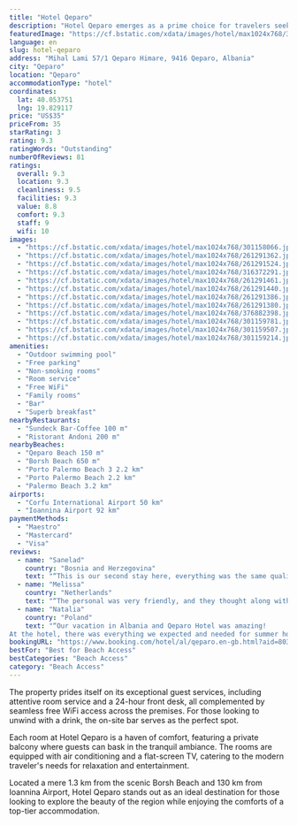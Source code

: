 ```yaml
---
title: "Hotel Qeparo"
description: "Hotel Qeparo emerges as a prime choice for travelers seeking a serene getaway, located just a stone's throw away from the pristine Qeparo Beach."
featuredImage: "https://cf.bstatic.com/xdata/images/hotel/max1024x768/301158066.jpg?k=c347eed04d8d5022c5de91cb810421689d1045145580527e4a7104b67dfd8845&o=&hp=1"
language: en
slug: hotel-qeparo
address: "Mihal Lami 57/1 Qeparo Himare, 9416 Qeparo, Albania"
city: "Qeparo"
location: "Qeparo"
accommodationType: "hotel"
coordinates:
  lat: 40.053751
  lng: 19.829117
price: "US$35"
priceFrom: 35
starRating: 3
rating: 9.3
ratingWords: "Outstanding"
numberOfReviews: 81
ratings:
  overall: 9.3
  location: 9.3
  cleanliness: 9.5
  facilities: 9.3
  value: 8.8
  comfort: 9.3
  staff: 9
  wifi: 10
images:
  - "https://cf.bstatic.com/xdata/images/hotel/max1024x768/301158066.jpg?k=c347eed04d8d5022c5de91cb810421689d1045145580527e4a7104b67dfd8845&o=&hp=1"
  - "https://cf.bstatic.com/xdata/images/hotel/max1024x768/261291362.jpg?k=db5468b50b4c7fd75bba7b3c1633664e9659d6ad6e679e0021af2bc5fb45e445&o=&hp=1"
  - "https://cf.bstatic.com/xdata/images/hotel/max1024x768/261291524.jpg?k=f910c3517abb616e9ee482778ce32e01f6f8ceabcf4c20a53bff968397ba170c&o=&hp=1"
  - "https://cf.bstatic.com/xdata/images/hotel/max1024x768/316372291.jpg?k=2bf56895c409b8a86f4ca7eed1b624b8ce17614593d8e4b1eb66d36920b03ecd&o=&hp=1"
  - "https://cf.bstatic.com/xdata/images/hotel/max1024x768/261291461.jpg?k=a9330bdc92f95df20ccf17142d4d66bd430d33b89322f611af8c312d3de0cba5&o=&hp=1"
  - "https://cf.bstatic.com/xdata/images/hotel/max1024x768/261291440.jpg?k=5032f280d99975ee5a3ce8207cc475d426af50b471d37552024dbe786e3b28fa&o=&hp=1"
  - "https://cf.bstatic.com/xdata/images/hotel/max1024x768/261291386.jpg?k=b56745ad84edaefdabb0fffc6a1f4934281bdc30cd1ea8e6be07a33b45c1d814&o=&hp=1"
  - "https://cf.bstatic.com/xdata/images/hotel/max1024x768/261291380.jpg?k=8a51e3de01b6b5caa19cbe4fbd3318121548499f19adb28e7be94617b70bce42&o=&hp=1"
  - "https://cf.bstatic.com/xdata/images/hotel/max1024x768/376882398.jpg?k=13c7f84a779c40b60665c3dc3ffd0e67ec8fdb028a5d4ba9bf7f10fb8c531743&o=&hp=1"
  - "https://cf.bstatic.com/xdata/images/hotel/max1024x768/301159781.jpg?k=1fc3cf5d78130b67f3a85ce948bb8cf6ddc0d826c04756d5da4eb67fda611d3d&o=&hp=1"
  - "https://cf.bstatic.com/xdata/images/hotel/max1024x768/301159507.jpg?k=bfbea77925daaff3ed17496c3d01a92d6e498a9955ddbaa23e582896d2b6c1de&o=&hp=1"
  - "https://cf.bstatic.com/xdata/images/hotel/max1024x768/301159214.jpg?k=e3c723aa69db7a4f0aff14c276faca456177ee9ffd0013eb735547e4e19c6c56&o=&hp=1"
amenities:
  - "Outdoor swimming pool"
  - "Free parking"
  - "Non-smoking rooms"
  - "Room service"
  - "Free WiFi"
  - "Family rooms"
  - "Bar"
  - "Superb breakfast"
nearbyRestaurants:
  - "Sundeck Bar-Coffee 100 m"
  - "Ristorant Andoni 200 m"
nearbyBeaches:
  - "Qeparo Beach 150 m"
  - "Borsh Beach 650 m"
  - "Porto Palermo Beach 3 2.2 km"
  - "Porto Palermo Beach 2.2 km"
  - "Palermo Beach 3.2 km"
airports:
  - "Corfu International Airport 50 km"
  - "Ioannina Airport 92 km"
paymentMethods:
  - "Maestro"
  - "Mastercard"
  - "Visa"
reviews:
  - name: "Sanelad"
    country: "Bosnia and Herzegovina"
    text: "“This is our second stay here, everything was the same quality like last year, or even better - always smiling staff ready to help, very comfortable and clean rooms, fantastic food at the restaurant...This year they even have their part of the...”"
  - name: "Melissa"
    country: "Netherlands"
    text: "“The personal was very friendly, and they thought along with us. Very flexible. Rooms where also very nice and big! Good beds and super clean!”"
  - name: "Natalia"
    country: "Poland"
    text: "“Our vacation in Albania and Qeparo Hotel was amazing!
At the hotel, there was everything we expected and needed for summer holidays. Great stuff, delicious breakfast, near to the Sea and whole southern Albania.It was a very relaxing and...”"
bookingURL: "https://www.booking.com/hotel/al/qeparo.en-gb.html?aid=8035640"
bestFor: "Best for Beach Access"
bestCategories: "Beach Access"
category: "Beach Access"
---
```


The property prides itself on its exceptional guest services, including attentive room service and a 24-hour front desk, all complemented by seamless free WiFi access across the premises. For those looking to unwind with a drink, the on-site bar serves as the perfect spot.

Each room at Hotel Qeparo is a haven of comfort, featuring a private balcony where guests can bask in the tranquil ambiance. The rooms are equipped with air conditioning and a flat-screen TV, catering to the modern traveler's needs for relaxation and entertainment.

Located a mere 1.3 km from the scenic Borsh Beach and 130 km from Ioannina Airport, Hotel Qeparo stands out as an ideal destination for those looking to explore the beauty of the region while enjoying the comforts of a top-tier accommodation.